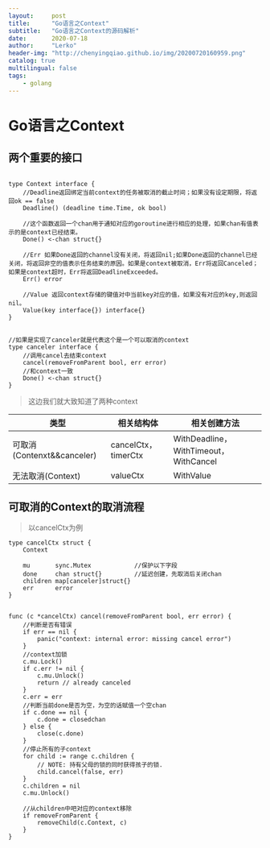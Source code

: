```yaml
---
layout:     post
title:      "Go语言之Context"
subtitle:   "Go语言之Context的源码解析"
date:       2020-07-18
author:     "Lerko"
header-img: "http://chenyingqiao.github.io/img/20200720160959.png"
catalog: true
multilingual: false
tags:
    - golang
---
```



# Go语言之Context

## 两个重要的接口

```golang

type Context interface {
	//Deadline返回绑定当前context的任务被取消的截止时间；如果没有设定期限，将返回ok == false
	Deadline() (deadline time.Time, ok bool)

    //这个函数返回一个chan用于通知对应的goroutine进行相应的处理，如果chan有值表示的是context已经结束。
	Done() <-chan struct{}

	//Err 如果Done返回的channel没有关闭，将返回nil;如果Done返回的channel已经关闭，将返回非空的值表示任务结束的原因。如果是context被取消，Err将返回Canceled；如果是context超时，Err将返回DeadlineExceeded。
	Err() error

    //Value 返回context存储的键值对中当前key对应的值，如果没有对应的key,则返回nil。
	Value(key interface{}) interface{}
}

```

```golang

//如果是实现了canceler就是代表这个是一个可以取消的context
type canceler interface {
    //调用cancel去结束context
    cancel(removeFromParent bool, err error)
    //和context一致
	Done() <-chan struct{}
}
```

> 这边我们就大致知道了两种context

| 类型 | 相关结构体 |相关创建方法|
|--|--|--|
| 可取消(Contenxt&&canceler) | cancelCtx，timerCtx | WithDeadline，WithTimeout，WithCancel |
| 无法取消(Context) | valueCtx | WithValue |


## 可取消的Context的取消流程

> 以cancelCtx为例

```golang
type cancelCtx struct {
	Context

	mu       sync.Mutex            //保护以下字段
	done     chan struct{}         //延迟创建，先取消后关闭chan
	children map[canceler]struct{} 
	err      error                 
}


func (c *cancelCtx) cancel(removeFromParent bool, err error) {
    //判断是否有错误
	if err == nil {
		panic("context: internal error: missing cancel error")
    }
    //context加锁
	c.mu.Lock()
	if c.err != nil {
		c.mu.Unlock()
		return // already canceled
	}
    c.err = err
    //判断当前done是否为空，为空的话赋值一个空chan
	if c.done == nil {
		c.done = closedchan
	} else {
		close(c.done)
    }
    //停止所有的子context
	for child := range c.children {
		// NOTE: 持有父母的锁的同时获得孩子的锁.
		child.cancel(false, err)
	}
	c.children = nil
	c.mu.Unlock()

    //从children中吧对应的context移除
	if removeFromParent {
		removeChild(c.Context, c)
	}
}
```
